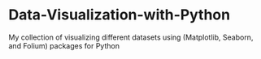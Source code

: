 # Data-Visualization-with-Python
My collection of visualizing different datasets using (Matplotlib, Seaborn, and Folium) packages for Python
